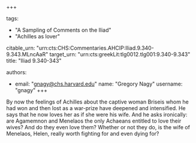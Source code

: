 +++

tags:
- "A Sampling of Comments on the Iliad"
- "Achilles as lover"

citable_urn: "urn:cts:CHS:Commentaries.AHCIP:Iliad.9.340-9.343.MLncAaR"
target_urn: "urn:cts:greekLit:tlg0012.tlg001:9.340-9.343"
title: "Iliad 9.340-343"

authors:
- email: "gnagy@chs.harvard.edu"
  name: "Gregory Nagy"
  username: "gnagy"
+++

<p>By now the feelings of Achilles about the captive woman Briseis whom he had won and then lost as a war-prize have deepened and intensified. He says that he now loves her as if she were his wife. And he asks ironically: are Agamemnon and Menelaos the only Achaeans entitled to love their wives? And do they even love them? Whether or not they do, is the wife of Menelaos, Helen, really worth fighting for and even dying for?  </p>